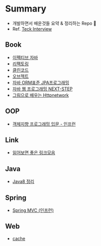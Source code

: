 # Summary 
- 개발하면서 배운것들 요약 & 정리하는 Repo 🐶
- Ref. [Teck Interview](https://github.com/umanking/tech-interview)

## Book
- [이펙티브 자바](./book/effective-java.md)
- [리팩토링](./book/refactoring.md)
- [클린코드](./book/cleancode.md)
- [오브젝트](./book/object.md)
- [자바 ORM표준 JPA프로그래밍](./book/jpa.md)
- [자바 웹 프로그래밍 NEXT-STEP](./book/java-webprogramming-next-step.md)
- [그림으로 배우는 Httpnetwork](./web/http-network-basic.md)

## OOP
- [객체지향 프로그래밍 입문 - 인프런](./oop/oop-beginner-inflearn.md)

## Link
- [읽어보면 좋은 링크모음](./ref/reference.md)

## Java
- [Java8 정리](./java/java8.md)

## Spring
- [Spring MVC (인프런)](./spring/spring-mvc-inflearn.md)

## Web
- [cache](./web/cache.md)


